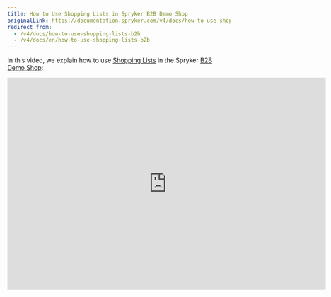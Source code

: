 ```yaml
---
title: How to Use Shopping Lists in Spryker B2B Demo Shop
originalLink: https://documentation.spryker.com/v4/docs/how-to-use-shopping-lists-b2b
redirect_from:
  - /v4/docs/how-to-use-shopping-lists-b2b
  - /v4/docs/en/how-to-use-shopping-lists-b2b
---
```


In this video, we explain how to use [Shopping Lists](/docs/scos/dev/features/202001.0/shopping-list/multiple-and-shared-shopping-lists/multiple-and-shared-shopping-lists.html) in the Spryker [B2B Demo Shop](https://documentation.spryker.com/v4/docs/demoshops#b2b-demo-shop):

<iframe src="https://fast.wistia.net/embed/iframe/zk32pr3lgt" title="How to use Shopping Lists in Spryker" allowtransparency="true" frameborder="0" scrolling="no" class="wistia_embed" name="wistia_embed" allowfullscreen="0" mozallowfullscreen="0" webkitallowfullscreen="0" oallowfullscreen="0" msallowfullscreen="0" width="720" height="480"></iframe>

